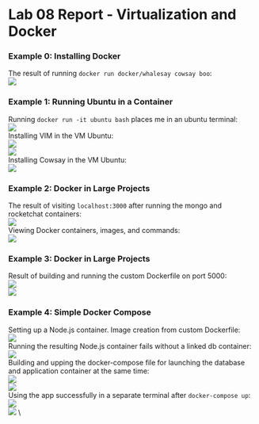# Lab 08 Report - Virtualization and Docker

### Example 0: Installing Docker
The result of running `docker run docker/whalesay cowsay boo`: \
![](/labs/lab-08/images/example-0.png)

### Example 1: Running Ubuntu in a Container
Running `docker run -it ubuntu bash` places me in an ubuntu terminal: \
![](/labs/lab-08/images/example-1-ubuntu.png) \
Installing VIM in the VM Ubuntu: \
![](/labs/lab-08/images/example-1-vim-pt1.png) \
![](/labs/lab-08/images/example-1-vim-pt2.png) \
Installing Cowsay in the VM Ubuntu: \
![](/labs/lab-08/images/example-1-cowsay.png)

### Example 2: Docker in Large Projects
The result of visiting `localhost:3000` after running the mongo and rocketchat containers: \
![](/labs/lab-08/images/example-2-rocketchat-pt1.png) \
Viewing Docker containers, images, and commands: \
![](/labs/lab-08/images/example-2-rocketchat-pt2.png)

### Example 3: Docker in Large Projects
Result of building and running the custom Dockerfile on port 5000: \
![](/labs/lab-08/images/example-3-commands.png) \
![](/labs/lab-08/images/example-3-results.png)

### Example 4: Simple Docker Compose
Setting up a Node.js container. Image creation from custom Dockerfile: \
![](/labs/lab-08/images/example-4-image-creation.png) \
Running the resulting Node.js container fails without a linked db container: \
![](/labs/lab-08/images/example-4-failed-docker-run.png) \
Building and upping the docker-compose file for launching the database and application container at the same time: \
![](/labs/lab-08/images/example-4-docker-compose-build.png) \
![](/labs/lab-08/images/example-4-docker-compose-up.png) \
Using the app successfully in a separate terminal after `docker-compose up`: \
![](/labs/lab-08/images/example-4-curl-pt1.png) \
![](/labs/lab-08/images/example-4-curl-pt2.png) \